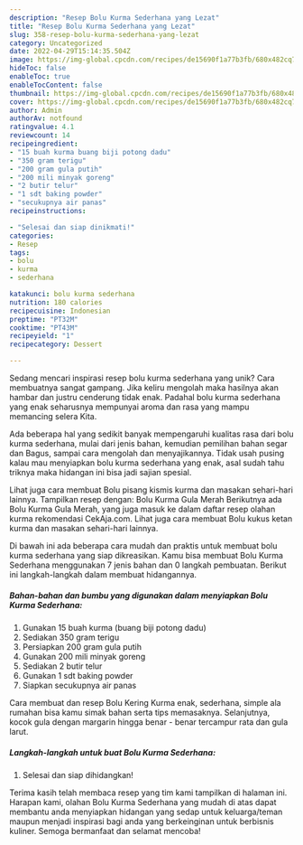 ```yaml
---
description: "Resep Bolu Kurma Sederhana yang Lezat"
title: "Resep Bolu Kurma Sederhana yang Lezat"
slug: 358-resep-bolu-kurma-sederhana-yang-lezat
category: Uncategorized
date: 2022-04-29T15:14:35.504Z
image: https://img-global.cpcdn.com/recipes/de15690f1a77b3fb/680x482cq70/bolu-kurma-sederhana-foto-resep-utama.jpg
hideToc: false
enableToc: true
enableTocContent: false
thumbnail: https://img-global.cpcdn.com/recipes/de15690f1a77b3fb/680x482cq70/bolu-kurma-sederhana-foto-resep-utama.jpg
cover: https://img-global.cpcdn.com/recipes/de15690f1a77b3fb/680x482cq70/bolu-kurma-sederhana-foto-resep-utama.jpg
author: Admin
authorAv: notfound
ratingvalue: 4.1
reviewcount: 14
recipeingredient:
- "15 buah kurma buang biji potong dadu"
- "350 gram terigu"
- "200 gram gula putih"
- "200 mili minyak goreng"
- "2 butir telur"
- "1 sdt baking powder"
- "secukupnya air panas"
recipeinstructions:

- "Selesai dan siap dinikmati!"
categories:
- Resep
tags:
- bolu
- kurma
- sederhana

katakunci: bolu kurma sederhana 
nutrition: 180 calories
recipecuisine: Indonesian
preptime: "PT32M"
cooktime: "PT43M"
recipeyield: "1"
recipecategory: Dessert

---
```





Sedang mencari inspirasi resep bolu kurma sederhana yang unik? Cara membuatnya sangat gampang. Jika keliru mengolah maka hasilnya akan hambar dan justru cenderung tidak enak. Padahal bolu kurma sederhana yang enak seharusnya mempunyai aroma dan rasa yang mampu memancing selera Kita.





Ada beberapa hal yang sedikit banyak mempengaruhi kualitas rasa dari bolu kurma sederhana, mulai dari jenis bahan, kemudian pemilihan bahan segar dan Bagus, sampai cara mengolah dan menyajikannya. Tidak usah pusing kalau mau menyiapkan bolu kurma sederhana yang enak,      asal sudah tahu triknya maka hidangan ini bisa jadi sajian spesial.














Lihat juga cara membuat Bolu pisang kismis kurma dan masakan sehari-hari lainnya. Tampilkan resep dengan: Bolu Kurma Gula Merah Berikutnya ada Bolu Kurma Gula Merah, yang juga masuk ke dalam daftar resep olahan kurma rekomendasi CekAja.com. Lihat juga cara membuat Bolu kukus ketan kurma dan masakan sehari-hari lainnya.






Di bawah ini ada beberapa cara mudah dan praktis untuk membuat bolu kurma sederhana yang siap dikreasikan. Kamu bisa membuat Bolu Kurma Sederhana menggunakan 7 jenis bahan dan 0 langkah pembuatan. Berikut ini langkah-langkah dalam membuat hidangannya.

<!--inarticleads1-->

##### Bahan-bahan dan bumbu yang digunakan dalam menyiapkan Bolu Kurma Sederhana:

1. Gunakan 15 buah kurma (buang biji potong dadu)
1. Sediakan 350 gram terigu
1. Persiapkan 200 gram gula putih
1. Gunakan 200 mili minyak goreng
1. Sediakan 2 butir telur
1. Gunakan 1 sdt baking powder
1. Siapkan secukupnya air panas


Cara membuat dan resep Bolu Kering Kurma enak, sederhana, simple ala rumahan bisa kamu simak bahan serta tips memasaknya. Selanjutnya, kocok gula dengan margarin hingga benar - benar tercampur rata dan gula larut. 

<!--inarticleads2-->

##### Langkah-langkah untuk buat Bolu Kurma Sederhana:


1. Selesai dan siap dihidangkan!



Terima kasih telah membaca resep yang tim kami tampilkan di halaman ini. Harapan kami, olahan Bolu Kurma Sederhana yang mudah di atas dapat membantu anda menyiapkan hidangan yang sedap untuk keluarga/teman maupun menjadi inspirasi bagi anda yang berkeinginan untuk berbisnis kuliner. Semoga bermanfaat dan selamat mencoba!
